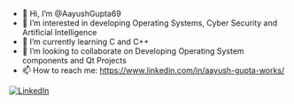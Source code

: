 - 👋 Hi, I’m @AayushGupta69
- 👀 I’m interested in developing Operating Systems, Cyber Security and Artificial Intelligence
- 🌱 I’m currently learning C and C++
- 💞️ I’m looking to collaborate on Developing Operating System components and Qt Projects 
- 📫 How to reach me: https://www.linkedin.com/in/aayush-gupta-works/ 

[![LinkedIn](https://img.shields.io/badge/LinkedIn-Connect-blue?style=flat-square&logo=linkedin)](https://www.linkedin.com/in/aayush-gupta-works/)

<!---
AayushGupta69/AayushGupta69 is a ✨ special ✨ repository because its `README.md` (this file) appears on your GitHub profile.
You can click the Preview link to take a look at your changes.
--->
